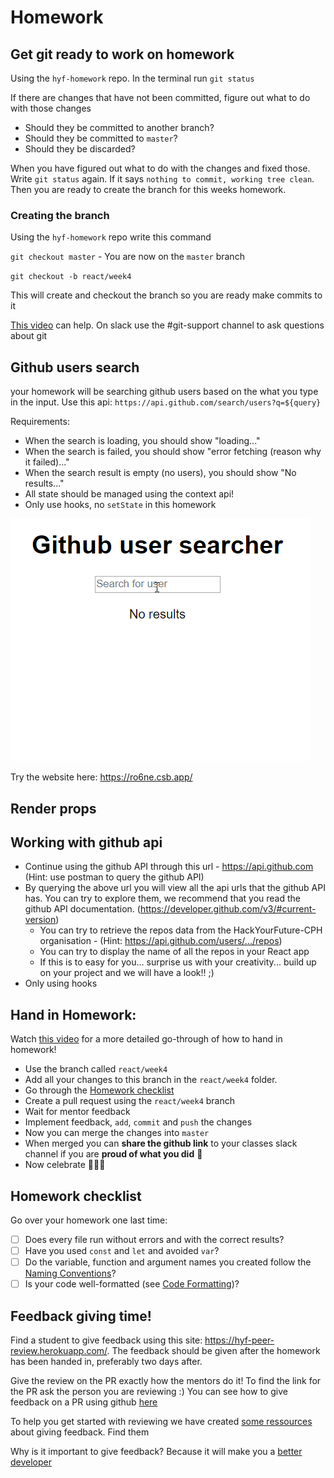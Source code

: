 # Homework

## Get git ready to work on homework

Using the `hyf-homework` repo. In the terminal run `git status`

If there are changes that have not been committed, figure out what to do with those changes
- Should they be committed to another branch?
- Should they be committed to `master`?
- Should they be discarded?

When you have figured out what to do with the changes and fixed those. Write `git status` again. If it says `nothing to commit, working tree clean`. Then you are ready to create the branch for this weeks homework.

### Creating the branch
Using the `hyf-homework` repo write this command

`git checkout master` - You are now on the `master` branch

`git checkout -b react/week4`

This will create and checkout the branch so you are ready make commits to it

[This video](https://www.youtube.com/watch?v=XYlgh9hSWtw) can help. On slack use the #git-support channel to ask questions about git

## Github users search

your homework will be searching github users based on the what you type in the input. Use this api: `https://api.github.com/search/users?q=${query}`

Requirements: 
- When the search is loading, you should show "loading..."
- When the search is failed, you should show "error fetching (reason why it failed)..."
- When the search result is empty (no users), you should show "No results..."
- All state should be managed using the context api!
- Only use hooks, no `setState` in this homework

![Homework preview](assets/homework-preview.gif)

Try the website here: https://ro6ne.csb.app/

## Render props


## Working with github api

- Continue using the github API through this url - https://api.github.com (Hint: use postman to query the github API)
- By querying the above url you will view all the api urls that the github API has. You can try to explore them, we recommend that you read the github API documentation. (https://developer.github.com/v3/#current-version)
    - You can try to retrieve the repos data from the HackYourFuture-CPH organisation - (Hint: https://api.github.com/users/.../repos)
    - You can try to display the name of all the repos in your React app
    - If this is to easy for you... surprise us with your creativity... build up on your project and we will have a look!! ;)
- Only using hooks

## Hand in Homework:

Watch [this video](https://www.youtube.com/watch?v=feyBVDhFQuk) for a more detailed go-through of how to hand in homework!

- Use the branch called `react/week4` 
- Add all your changes to this branch in the `react/week4` folder. 
- Go through the [Homework checklist](#homework-checklist)
- Create a pull request using the `react/week4` branch
- Wait for mentor feedback
- Implement feedback, `add`, `commit` and `push` the changes
- Now you can merge the changes into `master`
- When merged you can **share the github link** to your classes slack channel if you are **proud of what you did** 💪
- Now celebrate 🎉🎉🎉

## Homework checklist
Go over your homework one last time:

- [ ] Does every file run without errors and with the correct results?
- [ ] Have you used `const` and `let` and avoided `var`?
- [ ] Do the variable, function and argument names you created follow the [Naming Conventions](https://github.com/HackYourFuture/fundamentals/blob/master/fundamentals/naming_conventions.md)?
- [ ] Is your code well-formatted (see [Code Formatting](https://github.com/HackYourFuture/fundamentals/blob/master/fundamentals/naming_conventions.md))?

## Feedback giving time!
Find a student to give feedback using this site: https://hyf-peer-review.herokuapp.com/. The feedback should be given after the homework has been handed in, preferably two days after. 

Give the review on the PR exactly how the mentors do it! To find the link for the PR ask the person you are reviewing :) You can see how to give feedback on a PR using github [here](https://docs.github.com/en/github/collaborating-with-issues-and-pull-requests/commenting-on-a-pull-request)

To help you get started with reviewing we have created [some ressources](https://github.com/HackYourFuture-CPH/curriculum/tree/master/review) about giving feedback. Find them 

Why is it important to give feedback? Because it will make you a [better](https://www.brightspot.com/blog/developer-life-5-reasons-why-the-code-review-process-is-critical-for-developers) [developer](https://www.sitepoint.com/the-importance-of-code-reviews/)
